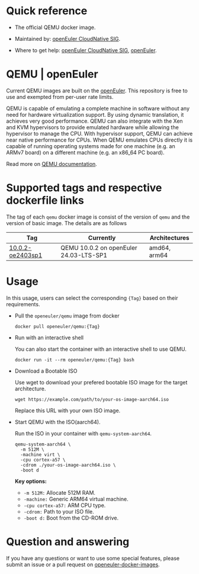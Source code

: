# Quick reference

- The official QEMU docker image.

- Maintained by: [openEuler CloudNative SIG](https://gitee.com/openeuler/cloudnative).

- Where to get help: [openEuler CloudNative SIG](https://gitee.com/openeuler/cloudnative), [openEuler](https://gitee.com/openeuler/community).

# QEMU | openEuler
Current QEMU images are built on the [openEuler](https://repo.openeuler.org/). This repository is free to use and exempted from per-user rate limits.

QEMU is capable of emulating a complete machine in software without any need for hardware virtualization support. By using dynamic translation, it achieves very good performance. QEMU can also integrate with the Xen and KVM hypervisors to provide emulated hardware while allowing the hypervisor to manage the CPU. With hypervisor support, QEMU can achieve near native performance for CPUs. When QEMU emulates CPUs directly it is capable of running operating systems made for one machine (e.g. an ARMv7 board) on a different machine (e.g. an x86_64 PC board).

Read more on [QEMU documentation](https://www.qemu.org/documentation/).

# Supported tags and respective dockerfile links
The tag of each `qemu` docker image is consist of the version of `qemu` and the version of basic image. The details are as follows

| Tag                                                                                                                        | Currently                              | Architectures |
|----------------------------------------------------------------------------------------------------------------------------|----------------------------------------|---------------|
| [10.0.2-oe2403sp1](https://gitee.com/openeuler/openeuler-qemu-images/blob/master/Cloud/qemu/10.0.2/24.03-lts-sp1/qemufile) | QEMU 10.0.2 on openEuler 24.03-LTS-SP1 | amd64, arm64  |

# Usage
In this usage, users can select the corresponding `{Tag}` based on their requirements.

- Pull the `openeuler/qemu` image from docker

	```
	docker pull openeuler/qemu:{Tag}
	```

- Run with an interactive shell

    You can also start the container with an interactive shell to use QEMU.
    ```
    docker run -it --rm openeuler/qemu:{Tag} bash
    ```
  
- Download a Bootable ISO
  
    Use wget to download your prefered bootable ISO image for the target architecture.
    ```
    wget https://example.com/path/to/your-os-image-aarch64.iso
    ```
    Replace this URL with your own ISO image.

- Start QEMU with the ISO(aarch64).

    Run the ISO in your container with `qemu-system-aarch64`.
    ```   
    qemu-system-aarch64 \
      -m 512M \
      -machine virt \
      -cpu cortex-a57 \
      -cdrom ./your-os-image-aarch64.iso \
      -boot d
    ```
    
    **Key options:**
    * `-m 512M:` Allocate 512M RAM.
    * `-machine:` Generic ARM64 virtual machine.
    * `-cpu cortex-a57:` ARM CPU type.
    * `-cdrom:` Path to your ISO file.
    * `-boot d:` Boot from the CD-ROM drive.

# Question and answering
If you have any questions or want to use some special features, please submit an issue or a pull request on [openeuler-docker-images](https://gitee.com/openeuler/openeuler-docker-images).